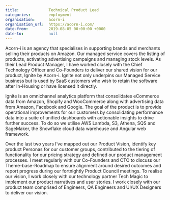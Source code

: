 ```yaml
---
title:             Technical Product Lead
categories:        employment
organisation:      acorn-i
organisation_url:  https://acorn-i.com/
date-from:         2019-08-05 00:00:00 +0000
date-to:           null
---
```

Acorn-i is an agency that specialises in supporting brands and merchants selling their products on Amazon. Our managed service covers the listing of products, activating advertising campaigns and managing stock levels. As their Lead Product Manager, I have worked closely with the Chief Technology Officer and Co-Founders to deliver our shared vision for our product, Ignite by Acorn-i. Ignite not only underpins our Managed Service business but is used by SaaS customers who wish to retain the software after In-Housing or have licensed it directly. 

Ignite is an omnichannel analytics platform that consolidates eCommerce data from Amazon, Shopify and WooCommerce along with advertising data from Amazon, Facebook and Google. The goal of the product is to provide operational improvements for our customers by consolidating performance data into a suite of unified dashboards with actionable insights to drive further success. To do so we utilise AWS Lambda, S3, Athena, SQS and SageMaker, the Snowflake cloud data warehouse and Angular web framework. 

Over the last two years I’ve mapped out our Product Vision, identify key product Personas for our customer groups, contributed to the tiering of functionality for our pricing strategy and defined our product management processes. I meet regularly with our Co-Founders and CTO to discuss our Theme-base-Roadmap to ensure alignment around desired outcomes and report progress during our fortnightly Product Council meetings. To realise our vision, I work closely with our technology partner Tech Magic to implement our product narratives and user stories. I work closely with our product team comprised of Engineers, QA Engineers and UI/UX Designers to deliver our vision. 
